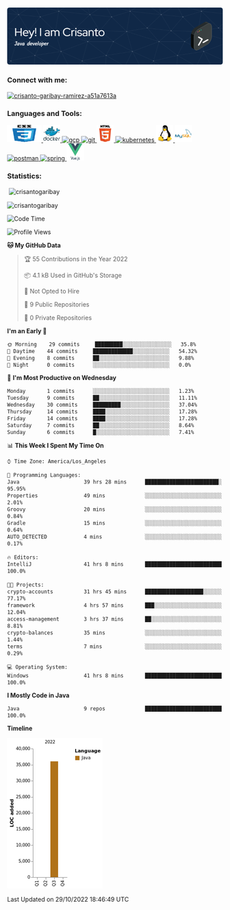 ![Header](./assets/github-header-image.png)

<h3 align="left">Connect with me:</h3>
<p align="left">
<a href="https://linkedin.com/in/crisanto-garibay-ramirez-a51a7613a" target="blank"><img align="center" src="https://raw.githubusercontent.com/rahuldkjain/github-profile-readme-generator/master/src/images/icons/Social/linked-in-alt.svg" alt="crisanto-garibay-ramirez-a51a7613a" height="30" width="40" /></a>
</p>

<h3 align="left">Languages and Tools:</h3>
<p align="left"> <a href="https://www.w3schools.com/css/" target="_blank" rel="noreferrer"> <img src="https://raw.githubusercontent.com/devicons/devicon/master/icons/css3/css3-original-wordmark.svg" alt="css3" width="80" height="40"/> </a> <a href="https://www.docker.com/" target="_blank" rel="noreferrer"> <img src="https://raw.githubusercontent.com/devicons/devicon/master/icons/docker/docker-original-wordmark.svg" alt="docker" width="40" height="40"/> </a> <a href="https://cloud.google.com" target="_blank" rel="noreferrer"> <img src="https://www.vectorlogo.zone/logos/google_cloud/google_cloud-icon.svg" alt="gcp" width="40" height="40"/> </a> <a href="https://git-scm.com/" target="_blank" rel="noreferrer"> <img src="https://www.vectorlogo.zone/logos/git-scm/git-scm-icon.svg" alt="git" width="40" height="40"/> </a> <a href="https://www.w3.org/html/" target="_blank" rel="noreferrer"> <img src="https://raw.githubusercontent.com/devicons/devicon/master/icons/html5/html5-original-wordmark.svg" alt="html5" width="40" height="40"/> </a> <a href="https://kubernetes.io" target="_blank" rel="noreferrer"> <img src="https://www.vectorlogo.zone/logos/kubernetes/kubernetes-icon.svg" alt="kubernetes" width="40" height="40"/> </a> <a href="https://www.linux.org/" target="_blank" rel="noreferrer"> <img src="https://raw.githubusercontent.com/devicons/devicon/master/icons/linux/linux-original.svg" alt="linux" width="40" height="40"/> </a> <a href="https://www.mysql.com/" target="_blank" rel="noreferrer"> <img src="https://raw.githubusercontent.com/devicons/devicon/master/icons/mysql/mysql-original-wordmark.svg" alt="mysql" width="40" height="40"/> </a> <a href="https://postman.com" target="_blank" rel="noreferrer"> <img src="https://www.vectorlogo.zone/logos/getpostman/getpostman-icon.svg" alt="postman" width="40" height="40"/> </a> <a href="https://spring.io/" target="_blank" rel="noreferrer"> <img src="https://www.vectorlogo.zone/logos/springio/springio-icon.svg" alt="spring" width="40" height="40"/> </a> <a href="https://vuejs.org/" target="_blank" rel="noreferrer"> <img src="https://raw.githubusercontent.com/devicons/devicon/master/icons/vuejs/vuejs-original-wordmark.svg" alt="vuejs" width="40" height="40"/> </a> </p>

<h3 align="left">Statistics:</h3>

<p>&nbsp;<img align="center" src="https://github-readme-stats.vercel.app/api?username=crisantogaribay&show_icons=true&locale=en&theme=dark" alt="crisantogaribay" /></p>

<p><img align="center" src="https://github-readme-streak-stats.herokuapp.com/?user=crisantogaribay&theme=dark" alt="crisantogaribay" /></p>

<!--START_SECTION:waka-->
![Code Time](http://img.shields.io/badge/Code%20Time-323%20hrs%2024%20mins-blue)

![Profile Views](http://img.shields.io/badge/Profile%20Views-2-blue)

**🐱 My GitHub Data** 

> 🏆 55 Contributions in the Year 2022
 > 
> 📦 4.1 kB Used in GitHub's Storage 
 > 
> 🚫 Not Opted to Hire
 > 
> 📜 9 Public Repositories 
 > 
> 🔑 0 Private Repositories  
 > 
**I'm an Early 🐤** 

```text
🌞 Morning    29 commits     █████████░░░░░░░░░░░░░░░░   35.8% 
🌆 Daytime    44 commits     █████████████░░░░░░░░░░░░   54.32% 
🌃 Evening    8 commits      ██░░░░░░░░░░░░░░░░░░░░░░░   9.88% 
🌙 Night      0 commits      ░░░░░░░░░░░░░░░░░░░░░░░░░   0.0%

```
📅 **I'm Most Productive on Wednesday** 

```text
Monday       1 commits      ░░░░░░░░░░░░░░░░░░░░░░░░░   1.23% 
Tuesday      9 commits      ██░░░░░░░░░░░░░░░░░░░░░░░   11.11% 
Wednesday    30 commits     █████████░░░░░░░░░░░░░░░░   37.04% 
Thursday     14 commits     ████░░░░░░░░░░░░░░░░░░░░░   17.28% 
Friday       14 commits     ████░░░░░░░░░░░░░░░░░░░░░   17.28% 
Saturday     7 commits      ██░░░░░░░░░░░░░░░░░░░░░░░   8.64% 
Sunday       6 commits      █░░░░░░░░░░░░░░░░░░░░░░░░   7.41%

```


📊 **This Week I Spent My Time On** 

```text
⌚︎ Time Zone: America/Los_Angeles

💬 Programming Languages: 
Java                     39 hrs 28 mins      ████████████████████████░   95.95% 
Properties               49 mins             ░░░░░░░░░░░░░░░░░░░░░░░░░   2.01% 
Groovy                   20 mins             ░░░░░░░░░░░░░░░░░░░░░░░░░   0.84% 
Gradle                   15 mins             ░░░░░░░░░░░░░░░░░░░░░░░░░   0.64% 
AUTO_DETECTED            4 mins              ░░░░░░░░░░░░░░░░░░░░░░░░░   0.17%

🔥 Editors: 
IntelliJ                 41 hrs 8 mins       █████████████████████████   100.0%

🐱‍💻 Projects: 
crypto-accounts          31 hrs 45 mins      ███████████████████░░░░░░   77.17% 
framework                4 hrs 57 mins       ███░░░░░░░░░░░░░░░░░░░░░░   12.04% 
access-management        3 hrs 37 mins       ██░░░░░░░░░░░░░░░░░░░░░░░   8.81% 
crypto-balances          35 mins             ░░░░░░░░░░░░░░░░░░░░░░░░░   1.44% 
terms                    7 mins              ░░░░░░░░░░░░░░░░░░░░░░░░░   0.29%

💻 Operating System: 
Windows                  41 hrs 8 mins       █████████████████████████   100.0%

```

**I Mostly Code in Java** 

```text
Java                     9 repos             █████████████████████████   100.0%

```


**Timeline**

![Chart not found](https://raw.githubusercontent.com/CrisantoGaribay/CrisantoGaribay/main/charts/bar_graph.png) 


 Last Updated on 29/10/2022 18:46:49 UTC
<!--END_SECTION:waka-->
